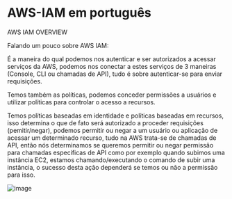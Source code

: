 # AWS-IAM em português
AWS IAM OVERVIEW

Falando um pouco sobre AWS IAM:

É a maneira do qual podemos nos autenticar e ser autorizados a acessar serviços da AWS, podemos nos conectar a estes serviços de 3 maneiras (Console, CLI ou chamadas de API), tudo é sobre autenticar-se para enviar requisições.

Temos também as políticas, podemos conceder permissões a usuários e utilizar políticas para controlar o acesso a recursos.

Temos políticas baseadas em identidade e políticas baseadas em recursos, isso determina o que de fato será autorizado a proceder requisições (pemitir/negar), podemos permitir ou negar a um usuário ou aplicação de acessar um determinado recurso, tudo na AWS trata-se de chamadas de API, então nós determinamos se queremos permitir ou negar permissão para chamadas específicas de API como por exemplo quando subimos uma instância EC2, estamos chamando/executando o comando de subir uma instância, o sucesso desta ação dependerá se temos ou não a permissão para isso.


![image](https://user-images.githubusercontent.com/62851224/232230941-fdb688cd-23af-4dfe-8d9e-b7f135e6bfc8.png)





